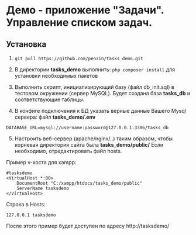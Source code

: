 # Демо - приложение "Задачи". Управление списком задач.

Установка
-
1) ```git pull https://github.com/penzin/tasks_demo.git```

2) В директории **tasks_demo** выполнить: ```php composer install``` для установки необходимых пакетов

3) Выполнить скрипт, инициализирующий базу (файл db_init.sql) в тестовом окружении (сервер MySQL).
Будет создана база **tasks_db** и соответствующие таблицы.

4) В конфиге подключения к БД указать верные данные Вашего Mysql сервера:
файл **tasks_demo/.env**
```
DATABASE_URL=mysql://username:password@127.0.0.1:3306/tasks_db
```

5) Настроить веб-сервер (apache/nginx/..) таким образом, чтобы корневая директория сайта была **tasks_demo/public/**
Если необходимо, отредактировать файл hosts.

Пример v-хоста для xampp:
```
#tasksdemo
<VirtualHost *:80>
    DocumentRoot "C:/xampp/htdocs/tasks_demo/public"
    ServerName tasksdemo
</VirtualHost>
```

Строка в Hosts:
```
127.0.0.1 tasksdemo
```

После этого пример будет доступен по адресу http://tasksdemo/